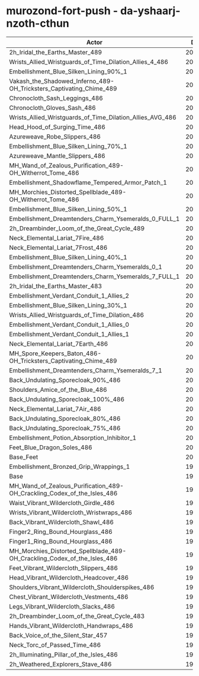 # murozond-fort-push - da-yshaarj-nzoth-cthun
| Actor | DPS | Increase |
|---|:---:|:---:|
|2h_Iridal_the_Earths_Master_489|204169|2.18%|
|Wrists_Allied_Wristguards_of_Time_Dilation_Allies_4_486|203941|2.07%|
|Embellishment_Blue_Silken_Lining_90%_1|203727|1.96%|
|Vakash_the_Shadowed_Inferno_489-OH_Tricksters_Captivating_Chime_489|203695|1.94%|
|Chronocloth_Sash_Leggings_486|203513|1.85%|
|Chronocloth_Gloves_Sash_486|203506|1.85%|
|Wrists_Allied_Wristguards_of_Time_Dilation_Allies_AVG_486|203331|1.76%|
|Head_Hood_of_Surging_Time_486|203087|1.64%|
|Azureweave_Robe_Slippers_486|202909|1.55%|
|Embellishment_Blue_Silken_Lining_70%_1|202904|1.55%|
|Azureweave_Mantle_Slippers_486|202416|1.30%|
|MH_Wand_of_Zealous_Purification_489-OH_Witherrot_Tome_486|202247|1.22%|
|Embellishment_Shadowflame_Tempered_Armor_Patch_1|202146|1.17%|
|MH_Morchies_Distorted_Spellblade_489-OH_Witherrot_Tome_486|202052|1.12%|
|Embellishment_Blue_Silken_Lining_50%_1|202011|1.10%|
|Embellishment_Dreamtenders_Charm_Ysemeralds_0_FULL_1|201994|1.09%|
|2h_Dreambinder_Loom_of_the_Great_Cycle_489|201805|1.00%|
|Neck_Elemental_Lariat_7Fire_486|201719|0.96%|
|Neck_Elemental_Lariat_7Frost_486|201637|0.91%|
|Embellishment_Blue_Silken_Lining_40%_1|201528|0.86%|
|Embellishment_Dreamtenders_Charm_Ysemeralds_0_1|201505|0.85%|
|Embellishment_Dreamtenders_Charm_Ysemeralds_7_FULL_1|201401|0.80%|
|2h_Iridal_the_Earths_Master_483|201205|0.70%|
|Embellishment_Verdant_Conduit_1_Allies_2|201156|0.67%|
|Embellishment_Blue_Silken_Lining_30%_1|201108|0.65%|
|Wrists_Allied_Wristguards_of_Time_Dilation_486|201104|0.65%|
|Embellishment_Verdant_Conduit_1_Allies_0|201079|0.64%|
|Embellishment_Verdant_Conduit_1_Allies_1|201045|0.62%|
|Neck_Elemental_Lariat_7Earth_486|201018|0.61%|
|MH_Spore_Keepers_Baton_486-OH_Tricksters_Captivating_Chime_489|200873|0.53%|
|Embellishment_Dreamtenders_Charm_Ysemeralds_7_1|200864|0.53%|
|Back_Undulating_Sporecloak_90%_486|200626|0.41%|
|Shoulders_Amice_of_the_Blue_486|200618|0.40%|
|Back_Undulating_Sporecloak_100%_486|200608|0.40%|
|Neck_Elemental_Lariat_7Air_486|200535|0.36%|
|Back_Undulating_Sporecloak_80%_486|200503|0.35%|
|Back_Undulating_Sporecloak_75%_486|200407|0.30%|
|Embellishment_Potion_Absorption_Inhibitor_1|200242|0.22%|
|Feet_Blue_Dragon_Soles_486|200179|0.19%|
|Base_Feet|200073|0.13%|
|Embellishment_Bronzed_Grip_Wrappings_1|199816|0.00%|
|Base|199809|0.00%|
|MH_Wand_of_Zealous_Purification_489-OH_Crackling_Codex_of_the_Isles_486|199774|-0.02%|
|Waist_Vibrant_Wildercloth_Girdle_486|199738|-0.04%|
|Wrists_Vibrant_Wildercloth_Wristwraps_486|199736|-0.04%|
|Back_Vibrant_Wildercloth_Shawl_486|199670|-0.07%|
|Finger2_Ring_Bound_Hourglass_486|199640|-0.08%|
|Finger1_Ring_Bound_Hourglass_486|199610|-0.10%|
|MH_Morchies_Distorted_Spellblade_489-OH_Crackling_Codex_of_the_Isles_486|199571|-0.12%|
|Feet_Vibrant_Wildercloth_Slippers_486|199557|-0.13%|
|Head_Vibrant_Wildercloth_Headcover_486|199511|-0.15%|
|Shoulders_Vibrant_Wildercloth_Shoulderspikes_486|199372|-0.22%|
|Chest_Vibrant_Wildercloth_Vestments_486|199279|-0.27%|
|Legs_Vibrant_Wildercloth_Slacks_486|199273|-0.27%|
|2h_Dreambinder_Loom_of_the_Great_Cycle_483|199196|-0.31%|
|Hands_Vibrant_Wildercloth_Handwraps_486|199053|-0.38%|
|Back_Voice_of_the_Silent_Star_457|198985|-0.41%|
|Neck_Torc_of_Passed_Time_486|198849|-0.48%|
|2h_Illuminating_Pillar_of_the_Isles_486|198745|-0.53%|
|2h_Weathered_Explorers_Stave_486|198658|-0.58%|

